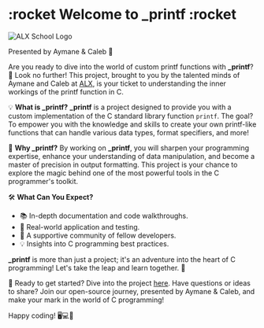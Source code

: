 # :rocket Welcome to _printf :rocket

![ALX School Logo](https://www.alxafrica.com/wp-content/uploads/2022/12/logo-white.svg)

Presented by Aymane & Caleb 🚀

Are you ready to dive into the world of custom printf functions with **_printf**? 🚀 Look no further! This project, brought to you by the talented minds of Aymane and Caleb at [ALX](https://github.com/alx-printf), is your ticket to understanding the inner workings of the printf function in C.

💡 **What is _printf?**
**_printf** is a project designed to provide you with a custom implementation of the C standard library function `printf`. The goal? To empower you with the knowledge and skills to create your own printf-like functions that can handle various data types, format specifiers, and more!

🌟 **Why _printf?**
By working on **_printf**, you will sharpen your programming expertise, enhance your understanding of data manipulation, and become a master of precision in output formatting. This project is your chance to explore the magic behind one of the most powerful tools in the C programmer's toolkit.

🛠 **What Can You Expect?**
- 📚 In-depth documentation and code walkthroughs.
- 🤖 Real-world application and testing.
- 🔧 A supportive community of fellow developers.
- 💡 Insights into C programming best practices.

**_printf** is more than just a project; it's an adventure into the heart of C programming! Let's take the leap and learn together. 🚀

🔗 Ready to get started? Dive into the project [here](https://github.com/Calebkech/printf). Have questions or ideas to share? Join our open-source journey, presented by Aymane & Caleb, and make your mark in the world of C programming!

Happy coding! 🖥️💻🚀

